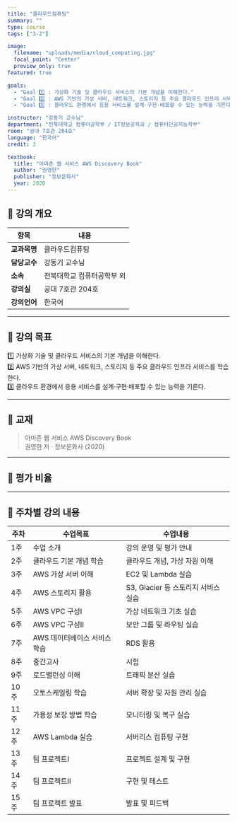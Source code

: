 ```yaml
---
title: "클라우드컴퓨팅"
summary: ""
type: course
tags: ["3-2"]

image:
  filename: "uploads/media/cloud_computing.jpg"
  focal_point: "Center"
  preview_only: true
featured: true

goals:
  - "Goal 1️⃣ : 가상화 기술 및 클라우드 서비스의 기본 개념을 이해한다."
  - "Goal 2️⃣ : AWS 기반의 가상 서버, 네트워크, 스토리지 등 주요 클라우드 인프라 서비스를 학습한다."
  - "Goal 3️⃣ : 클라우드 환경에서 응용 서비스를 설계·구현·배포할 수 있는 능력을 기른다."

instructor: "강동기 교수님"
department: "전북대학교 컴퓨터공학부 / IT정보공학과 / 컴퓨터인공지능학부"
room: "공대 7호관 204호"
language: "한국어"
credit: 3

textbook:
  title: "아마존 웹 서비스 AWS Discovery Book"
  author: "권영한"
  publisher: "정보문화사"
  year: 2020
---
```


<!--more-->

## 📘 강의 개요

| 항목 | 내용 |
|------|------|
| **교과목명** | 클라우드컴퓨팅 |
| **담당교수** | 강동기 교수님 |
| **소속** | 전북대학교 컴퓨터공학부 외 |
| **강의실** | 공대 7호관 204호 |
| **강의언어** | 한국어 |

---

## 🎯 강의 목표

1️⃣ 가상화 기술 및 클라우드 서비스의 기본 개념을 이해한다.  
2️⃣ AWS 기반의 가상 서버, 네트워크, 스토리지 등 주요 클라우드 인프라 서비스를 학습한다.  
3️⃣ 클라우드 환경에서 응용 서비스를 설계·구현·배포할 수 있는 능력을 기른다.

---

## 📖 교재

> 아마존 웹 서비스 AWS Discovery Book  
> 권영한 저 · 정보문화사 (2020)

---

## 🧮 평가 비율

<canvas id="chart-cloud" width="400" height="400"></canvas>
<script src="https://cdn.jsdelivr.net/npm/chart.js"></script>
<script>
const ctxC = document.getElementById('chart-cloud');
new Chart(ctxC, {
  type: 'pie',
  data: {
    labels: ['중간고사', '출석', '과제', '팀플'],
    datasets: [{
      data: [30, 10, 30, 30],
      backgroundColor: ['#9ad0f5', '#ffdac1', '#b5ead7', '#ffb7b2'],
      borderColor: '#222', borderWidth: 2
    }]
  },
  options: { plugins: { legend: { position: 'bottom' } } }
});
</script>

---

## 📆 주차별 강의 내용

| 주차 | 수업목표 | 수업내용 |
|------|-----------|-----------|
| 1주 | 수업 소개 | 강의 운영 및 평가 안내 |
| 2주 | 클라우드 기본 개념 학습 | 클라우드 개념, 가상 자원 이해 |
| 3주 | AWS 가상 서버 이해 | EC2 및 Lambda 실습 |
| 4주 | AWS 스토리지 활용 | S3, Glacier 등 스토리지 서비스 실습 |
| 5주 | AWS VPC 구성Ⅰ | 가상 네트워크 기초 실습 |
| 6주 | AWS VPC 구성Ⅱ | 보안 그룹 및 라우팅 실습 |
| 7주 | AWS 데이터베이스 서비스 학습 | RDS 활용 |
| 8주 | 중간고사 | 시험 |
| 9주 | 로드밸런싱 이해 | 트래픽 분산 실습 |
| 10주 | 오토스케일링 학습 | 서버 확장 및 자원 관리 실습 |
| 11주 | 가용성 보장 방법 학습 | 모니터링 및 복구 실습 |
| 12주 | AWS Lambda 실습 | 서버리스 컴퓨팅 구현 |
| 13주 | 팀 프로젝트Ⅰ | 프로젝트 설계 및 구현 |
| 14주 | 팀 프로젝트Ⅱ | 구현 및 테스트 |
| 15주 | 팀 프로젝트 발표 | 발표 및 피드백 |
